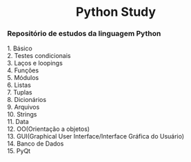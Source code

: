 <h1 align="center">Python Study</h1>
<h3>Repositório de estudos da linguagem Python</h3>
1. Básico<br>
2. Testes condicionais<br>
3. Laços e loopings<br>
4. Funções<br>
5. Módulos<br>
6. Listas<br>
7. Tuplas<br>
8. Dicionários<br>
9. Arquivos<br>
10. Strings<br>
11. Data<br>
12. OO(Orientação a objetos)<br>
13. GUI(Graphical User Interface/Interface Gráfica do Usuário)<br>
14. Banco de Dados<br>
15. PyQt<br>
